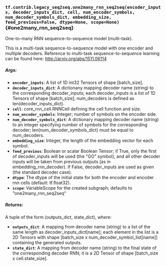 ### `tf.contrib.legacy_seq2seq.one2many_rnn_seq2seq(encoder_inputs, decoder_inputs_dict, cell, num_encoder_symbols, num_decoder_symbols_dict, embedding_size, feed_previous=False, dtype=None, scope=None)` {#one2many_rnn_seq2seq}

One-to-many RNN sequence-to-sequence model (multi-task).

This is a multi-task sequence-to-sequence model with one encoder and multiple
decoders. Reference to multi-task sequence-to-sequence learning can be found
here: http://arxiv.org/abs/1511.06114

##### Args:


*  <b>`encoder_inputs`</b>: A list of 1D int32 Tensors of shape [batch_size].
*  <b>`decoder_inputs_dict`</b>: A dictionany mapping decoder name (string) to
    the corresponding decoder_inputs; each decoder_inputs is a list of 1D
    Tensors of shape [batch_size]; num_decoders is defined as
    len(decoder_inputs_dict).
*  <b>`cell`</b>: core_rnn_cell.RNNCell defining the cell function and size.
*  <b>`num_encoder_symbols`</b>: Integer; number of symbols on the encoder side.
*  <b>`num_decoder_symbols_dict`</b>: A dictionary mapping decoder name (string) to an
    integer specifying number of symbols for the corresponding decoder;
    len(num_decoder_symbols_dict) must be equal to num_decoders.
*  <b>`embedding_size`</b>: Integer, the length of the embedding vector for each symbol.
*  <b>`feed_previous`</b>: Boolean or scalar Boolean Tensor; if True, only the first of
    decoder_inputs will be used (the "GO" symbol), and all other decoder
    inputs will be taken from previous outputs (as in embedding_rnn_decoder).
    If False, decoder_inputs are used as given (the standard decoder case).
*  <b>`dtype`</b>: The dtype of the initial state for both the encoder and encoder
    rnn cells (default: tf.float32).
*  <b>`scope`</b>: VariableScope for the created subgraph; defaults to
    "one2many_rnn_seq2seq"

##### Returns:

  A tuple of the form (outputs_dict, state_dict), where:

*  <b>`outputs_dict`</b>: A mapping from decoder name (string) to a list of the same
      length as decoder_inputs_dict[name]; each element in the list is a 2D
      Tensors with shape [batch_size x num_decoder_symbol_list[name]]
      containing the generated outputs.
*  <b>`state_dict`</b>: A mapping from decoder name (string) to the final state of the
      corresponding decoder RNN; it is a 2D Tensor of shape
      [batch_size x cell.state_size].

